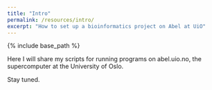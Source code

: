 ```yaml
---
title: "Intro"
permalink: /resources/intro/
excerpt: "How to set up a bioinformatics project on Abel at UiO"
---
```


{% include base_path %}

Here I will share my scripts for running programs on abel.uio.no, the supercomputer at the University of Oslo.

Stay tuned.
